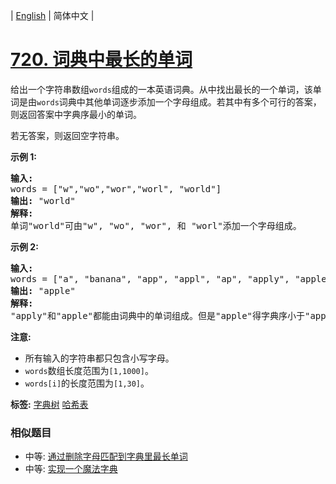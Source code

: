 | [English](README_EN.md) | 简体中文 |

# [720. 词典中最长的单词](https://leetcode-cn.com/problems/longest-word-in-dictionary)
<p>给出一个字符串数组<code>words</code>组成的一本英语词典。从中找出最长的一个单词，该单词是由<code>words</code>词典中其他单词逐步添加一个字母组成。若其中有多个可行的答案，则返回答案中字典序最小的单词。</p>

<p>若无答案，则返回空字符串。</p>

<p><strong>示例 1:</strong></p>

<pre>
<strong>输入:</strong> 
words = [&quot;w&quot;,&quot;wo&quot;,&quot;wor&quot;,&quot;worl&quot;, &quot;world&quot;]
<strong>输出:</strong> &quot;world&quot;
<strong>解释:</strong> 
单词&quot;world&quot;可由&quot;w&quot;, &quot;wo&quot;, &quot;wor&quot;, 和 &quot;worl&quot;添加一个字母组成。
</pre>

<p><strong>示例 2:</strong></p>

<pre>
<strong>输入:</strong> 
words = [&quot;a&quot;, &quot;banana&quot;, &quot;app&quot;, &quot;appl&quot;, &quot;ap&quot;, &quot;apply&quot;, &quot;apple&quot;]
<strong>输出:</strong> &quot;apple&quot;
<strong>解释:</strong> 
&quot;apply&quot;和&quot;apple&quot;都能由词典中的单词组成。但是&quot;apple&quot;得字典序小于&quot;apply&quot;。
</pre>

<p><strong>注意:</strong></p>

<ul>
	<li>所有输入的字符串都只包含小写字母。</li>
	<li><code>words</code>数组长度范围为<code>[1,1000]</code>。</li>
	<li><code>words[i]</code>的长度范围为<code>[1,30]</code>。</li>
</ul>

**标签:**  [字典树](https://leetcode-cn.com/tag/trie) [哈希表](https://leetcode-cn.com/tag/hash-table) 
 ### 相似题目
- 中等:	[通过删除字母匹配到字典里最长单词](https://leetcode-cn.com/problems/longest-word-in-dictionary-through-deleting) 
- 中等:	[实现一个魔法字典](https://leetcode-cn.com/problems/implement-magic-dictionary) 
